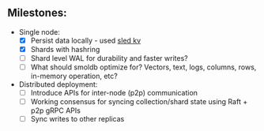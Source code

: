 ## Milestones:

- Single node:
    - [x] Persist data locally - used [sled kv](https://github.com/spacejam/sled)
    - [x] Shards with hashring
    - [ ] Shard level WAL for durability and faster writes?
    - [ ] What should smoldb optimize for? Vectors, text, logs, columns, rows, in-memory operation, etc?

- Distributed deployment:
    - [ ] Introduce APIs for inter-node (p2p) communication
    - [ ] Working consensus for syncing collection/shard state using Raft + p2p gRPC APIs
    - [ ] Sync writes to other replicas
